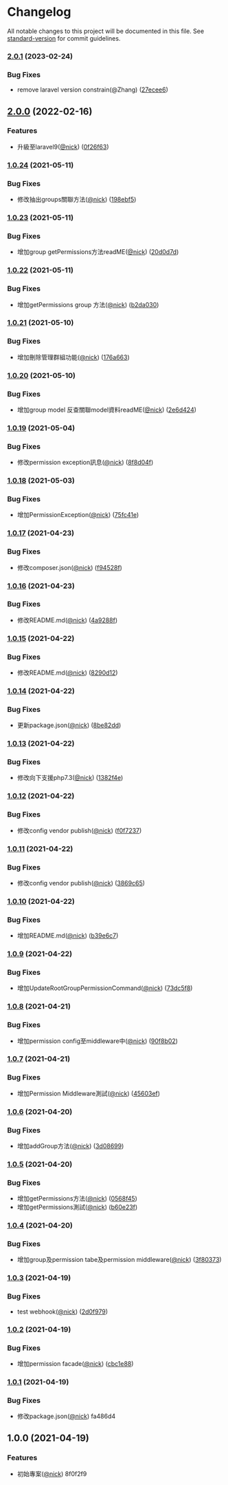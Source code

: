 # Changelog

All notable changes to this project will be documented in this file. See [standard-version](https://github.com/conventional-changelog/standard-version) for commit guidelines.

### [2.0.1](https://github.com/castion2293/permission/compare/v2.0.0...v2.0.1) (2023-02-24)


### Bug Fixes

* remove laravel version constrain(@Zhang) ([27ecee6](https://github.com/castion2293/permission/commit/27ecee61b53408ddc8691fbd5bd16c17cc930341))

## [2.0.0](https://github.com/castion2293/permission/compare/v1.0.24...v2.0.0) (2022-02-16)


### Features

* 升級至laravel9([@nick](https://github.com/nick)) ([0f26f63](https://github.com/castion2293/permission/commit/0f26f63462ce4869ed2fea9255afc80496de6b57))

### [1.0.24](https://github.com/castion2293/permission/compare/v1.0.23...v1.0.24) (2021-05-11)


### Bug Fixes

* 修改抽出groups關聯方法([@nick](https://github.com/nick)) ([198ebf5](https://github.com/castion2293/permission/commit/198ebf59ed9b828876fcc748a4c759f106cc7b08))

### [1.0.23](https://github.com/castion2293/permission/compare/v1.0.22...v1.0.23) (2021-05-11)


### Bug Fixes

* 增加group getPermissions方法readME([@nick](https://github.com/nick)) ([20d0d7d](https://github.com/castion2293/permission/commit/20d0d7d66d8a8bf6d604d6e2accff0c2c05065a2))

### [1.0.22](https://github.com/castion2293/permission/compare/v1.0.21...v1.0.22) (2021-05-11)


### Bug Fixes

* 增加getPermissions group 方法([@nick](https://github.com/nick)) ([b2da030](https://github.com/castion2293/permission/commit/b2da030991ccdc7b89e4a36ba7bf189f9493898a))

### [1.0.21](https://github.com/castion2293/permission/compare/v1.0.20...v1.0.21) (2021-05-10)


### Bug Fixes

* 增加刪除管理群組功能([@nick](https://github.com/nick)) ([176a663](https://github.com/castion2293/permission/commit/176a6637a62c9eb4444d271daa5cfbef725f2883))

### [1.0.20](https://github.com/castion2293/permission/compare/v1.0.19...v1.0.20) (2021-05-10)


### Bug Fixes

* 增加group model 反查關聯model資料readME([@nick](https://github.com/nick)) ([2e6d424](https://github.com/castion2293/permission/commit/2e6d424455369922a71f3c4671b3c8326c3ba371))

### [1.0.19](https://github.com/castion2293/permission/compare/v1.0.18...v1.0.19) (2021-05-04)


### Bug Fixes

* 修改permission exception訊息([@nick](https://github.com/nick)) ([8f8d04f](https://github.com/castion2293/permission/commit/8f8d04f01b1265cc793c7a743f0d1aac506e9136))

### [1.0.18](https://github.com/castion2293/permission/compare/v1.0.17...v1.0.18) (2021-05-03)


### Bug Fixes

* 增加PermissionException([@nick](https://github.com/nick)) ([75fc41e](https://github.com/castion2293/permission/commit/75fc41eb9453cf48d629295c1dd6305113359137))

### [1.0.17](https://github.com/castion2293/permission/compare/v1.0.16...v1.0.17) (2021-04-23)


### Bug Fixes

* 修改composer.json([@nick](https://github.com/nick)) ([f94528f](https://github.com/castion2293/permission/commit/f94528f757bdc494519c54c5217608ea82b94a68))

### [1.0.16](https://github.com/castion2293/permission/compare/v1.0.15...v1.0.16) (2021-04-23)


### Bug Fixes

* 修改README.md([@nick](https://github.com/nick)) ([4a9288f](https://github.com/castion2293/permission/commit/4a9288fd5057cc31209cbbf87064ebda106029c0))

### [1.0.15](https://github.com/castion2293/permission/compare/v1.0.14...v1.0.15) (2021-04-22)


### Bug Fixes

* 修改README.md([@nick](https://github.com/nick)) ([8290d12](https://github.com/castion2293/permission/commit/8290d12ccece56660b07b6e77b8075e15cc47d7b))

### [1.0.14](https://github.com/castion2293/permission/compare/v1.0.13...v1.0.14) (2021-04-22)


### Bug Fixes

* 更新package.json([@nick](https://github.com/nick)) ([8be82dd](https://github.com/castion2293/permission/commit/8be82dd0b1b23cdf2ec7db48a76aaf872e921694))

### [1.0.13](https://github.com/castion2293/permission/compare/v1.0.12...v1.0.13) (2021-04-22)


### Bug Fixes

* 修改向下支援php7.3([@nick](https://github.com/nick)) ([1382f4e](https://github.com/castion2293/permission/commit/1382f4eeb9f4e39f172e2d4fef3b4e5a4f9a0836))

### [1.0.12](https://github.com/castion2293/permission/compare/v1.0.11...v1.0.12) (2021-04-22)


### Bug Fixes

* 修改config vendor publish([@nick](https://github.com/nick)) ([f0f7237](https://github.com/castion2293/permission/commit/f0f72374b12a3f37156398468b437dec54f57bcf))

### [1.0.11](https://github.com/castion2293/permission/compare/v1.0.10...v1.0.11) (2021-04-22)


### Bug Fixes

* 修改config vendor publish([@nick](https://github.com/nick)) ([3869c65](https://github.com/castion2293/permission/commit/3869c6596dffce7b0ad9fee72f561cecced9b5a9))

### [1.0.10](https://github.com/castion2293/permission/compare/v1.0.9...v1.0.10) (2021-04-22)


### Bug Fixes

* 增加README.md([@nick](https://github.com/nick)) ([b39e6c7](https://github.com/castion2293/permission/commit/b39e6c7f440534c482d9fa9e9c49001b2336b990))

### [1.0.9](https://github.com/castion2293/permission/compare/v1.0.8...v1.0.9) (2021-04-22)


### Bug Fixes

* 增加UpdateRootGroupPermissionCommand([@nick](https://github.com/nick)) ([73dc5f8](https://github.com/castion2293/permission/commit/73dc5f8e379588d213dd053c95e05180417ab3d8))

### [1.0.8](https://github.com/castion2293/permission/compare/v1.0.7...v1.0.8) (2021-04-21)


### Bug Fixes

* 增加permission config至middleware中([@nick](https://github.com/nick)) ([90f8b02](https://github.com/castion2293/permission/commit/90f8b02941eb4591875ded53578691511fc9a106))

### [1.0.7](https://github.com/castion2293/permission/compare/v1.0.6...v1.0.7) (2021-04-21)


### Bug Fixes

* 增加Permission Middleware測試([@nick](https://github.com/nick)) ([45603ef](https://github.com/castion2293/permission/commit/45603ef1bfbba4e4440b8809401e9ff5627e7e51))

### [1.0.6](https://github.com/castion2293/permission/compare/v1.0.5...v1.0.6) (2021-04-20)


### Bug Fixes

* 增加addGroup方法([@nick](https://github.com/nick)) ([3d08699](https://github.com/castion2293/permission/commit/3d08699fcd655270a895d29e616de05c0ad4f6be))

### [1.0.5](https://github.com/castion2293/permission/compare/v1.0.4...v1.0.5) (2021-04-20)


### Bug Fixes

* 增加getPermissions方法([@nick](https://github.com/nick)) ([0568f45](https://github.com/castion2293/permission/commit/0568f45085d675790b9cef0d43344e0fff93ce74))
* 增加getPermissions測試([@nick](https://github.com/nick)) ([b60e23f](https://github.com/castion2293/permission/commit/b60e23f18b7238f2f8b010ae290834f708060aa7))

### [1.0.4](https://github.com/castion2293/permission/compare/v1.0.3...v1.0.4) (2021-04-20)


### Bug Fixes

* 增加group及permission tabe及permission middleware([@nick](https://github.com/nick)) ([3f80373](https://github.com/castion2293/permission/commit/3f8037346dd5089c2fe5607ac8cbbc7ce7dfa601))

### [1.0.3](https://github.com/castion2293/permission/compare/v1.0.2...v1.0.3) (2021-04-19)


### Bug Fixes

* test webhook([@nick](https://github.com/nick)) ([2d0f979](https://github.com/castion2293/permission/commit/2d0f97980358621da94abe5293df39daadf6382e))

### [1.0.2](https://github.com/castion2293/permission/compare/v1.0.1...v1.0.2) (2021-04-19)


### Bug Fixes

* 增加permission facade([@nick](https://github.com/nick)) ([cbc1e88](https://github.com/castion2293/permission/commit/cbc1e88aa22231b0cadc65db7cce03a0e65ef4e1))

### [1.0.1](///compare/v1.0.0...v1.0.1) (2021-04-19)


### Bug Fixes

* 修改package.json([@nick](undefined/nick)) fa486d4

## 1.0.0 (2021-04-19)


### Features

* 初始專案([@nick](undefined/nick)) 8f0f2f9
